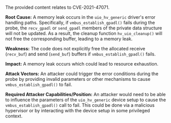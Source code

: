 The provided content relates to CVE-2021-47071.

**Root Cause:**
A memory leak occurs in the `uio_hv_generic` driver's error handling paths. Specifically, if `vmbus_establish_gpadl()` fails during the probe, the `recv_gpadl` or `send_gpadl` members of the private data structure will not be updated. As a result, the cleanup function `hv_uio_cleanup()` will not free the corresponding buffer, leading to a memory leak.

**Weakness:**
The code does not explicitly free the allocated receive (`recv_buf`) and send (`send_buf`) buffers if `vmbus_establish_gpadl()` fails.

**Impact:**
A memory leak occurs which could lead to resource exhaustion.

**Attack Vectors:**
An attacker could trigger the error conditions during the probe by providing invalid parameters or other mechanisms to cause `vmbus_establish_gpadl()` to fail.

**Required Attacker Capabilities/Position:**
An attacker would need to be able to influence the parameters of the `uio_hv_generic` device setup to cause the `vmbus_establish_gpadl()` call to fail. This could be done via a malicious hypervisor or by interacting with the device setup in some privileged context.